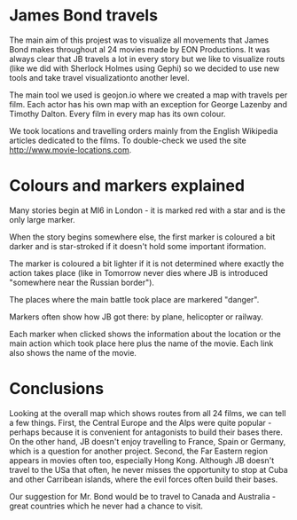 # James Bond travels

The main aim of this projest was to visualize all movements that James Bond makes throughout al 24 movies made by EON Productions. It was always clear that JB travels a lot in every story but we like to visualize routs (like we did with Sherlock Holmes using Gephi) so we decided to use new tools and take travel visualizationto another level.

The main tool we used is geojon.io where we created a map with travels per film. Each actor has his own map with an exception for George Lazenby and Timothy Dalton. Every film in every map has its own colour. 

We took locations and travelling orders mainly from the English Wikipedia articles dedicated to the films. To double-check we used the site http://www.movie-locations.com. 

# Colours and markers explained
Many stories begin at MI6 in London - it is marked red with a star and is the only large marker.

When the story begins somewhere else, the first marker is coloured a bit darker and is star-stroked if it doesn't hold some important iformation.

The marker is coloured a bit lighter if it is not determined where exactly the action takes place (like in Tomorrow never dies where JB is introduced "somewhere near the Russian border").

The places where the main battle took place are markered "danger".

Markers often show how JB got there: by plane, helicopter or railway.

Each marker when clicked shows the information about the location or the main action which took place here plus the name of the movie. Each link also shows the name of the movie.

# Conclusions
Looking at the overall map which shows routes from all 24 films, we can tell a few things.
First, the Central Europe and the Alps were quite popular - perhaps because it is convenient for antagonists to build their bases there. On the other hand, JB doesn't enjoy travelling to France, Spain or Germany, which is a question for another project.
Second, the Far Eastern region appears in movies  often too, especially Hong Kong. 
Although JB doesn't travel to the USa that often, he never misses the opportunity to stop at Cuba and other Carribean islands, where the evil forces often build their bases.

Our suggestion for Mr. Bond would be to travel to Canada and Australia - great countries which he never had a chance to visit.
